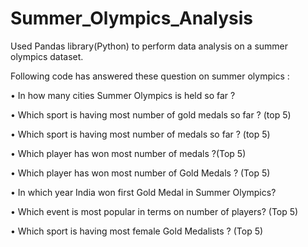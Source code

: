 # Summer_Olympics_Analysis

Used Pandas library(Python) to perform data analysis on a summer olympics dataset.

Following code has answered these question on summer olympics :

•	In how many cities Summer Olympics is held so far ?

•	Which sport is having most number of gold medals so far ? (top 5)

•	Which sport is having most number of medals so far ? (top 5)

•	Which player has won most number of medals ?(Top 5)

•	Which player has won most number of Gold Medals ? (Top 5)

•	In which year India won first Gold Medal in Summer Olympics?

•	Which event is most popular in terms on number of players? (Top 5)

•	Which sport is having most female Gold Medalists ? (Top 5)
